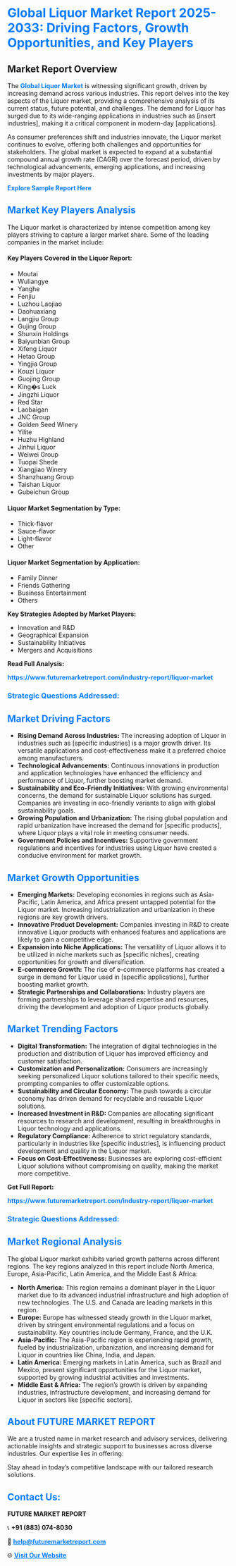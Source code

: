 <h1 style="color: #007BFF;">Global Liquor Market Report 2025-2033: Driving Factors, Growth Opportunities, and Key Players</h1>

<section id="overview">
<h2>Market Report Overview</h2>
<p>The <a href="https://www.futuremarketreport.com/industry-report/liquor-market" style="color: #007BFF; text-decoration: none;"><strong>Global Liquor Market</strong></a> is witnessing significant growth, driven by increasing demand across various industries. This report delves into the key aspects of the Liquor market, providing a comprehensive analysis of its current status, future potential, and challenges. The demand for Liquor has surged due to its wide-ranging applications in industries such as [insert industries], making it a critical component in modern-day [applications].</p>
<p>As consumer preferences shift and industries innovate, the Liquor market continues to evolve, offering both challenges and opportunities for stakeholders. The global market is expected to expand at a substantial compound annual growth rate (CAGR) over the forecast period, driven by technological advancements, emerging applications, and increasing investments by major players.</p>
</section>

<section id="overview">
<p><a href="https://www.futuremarketreport.com/request-sample/reportId=27067" style="color: #007BFF; text-decoration: none;"><strong>Explore Sample Report Here</strong></a></p>
</section>

<section id="key-players">
<h2 style="color: #007BFF;">Market Key Players Analysis</h2>
<p>The Liquor market is characterized by intense competition among key players striving to capture a larger market share. Some of the leading companies in the market include:</p>
<h4>Key Players Covered in the Liquor Report:</h4>
<ul><li>Moutai</li><li>Wuliangye</li><li>Yanghe</li><li>Fenjiu</li><li>Luzhou Laojiao</li><li>Daohuaxiang</li><li>Langjiu Group</li><li>Gujing Group</li><li>Shunxin Holdings</li><li>Baiyunbian Group</li><li>Xifeng Liquor</li><li>Hetao Group</li><li>Yingjia Group</li><li>Kouzi Liquor</li><li>Guojing Group</li><li>King�s Luck</li><li>Jingzhi Liquor</li><li>Red Star</li><li>Laobaigan</li><li>JNC Group</li><li>Golden Seed Winery</li><li>Yilite</li><li>Huzhu Highland</li><li>Jinhui Liquor</li><li>Weiwei Group</li><li>Tuopai Shede</li><li>Xiangjiao Winery</li><li>Shanzhuang Group</li><li>Taishan Liquor</li><li>Gubeichun Group</li></ul>
<h4>Liquor Market Segmentation by Type:</h4>
<ul><li>Thick-flavor</li><li>Sauce-flavor</li><li>Light-flavor</li><li>Other</li></ul>

<h4>Liquor Market Segmentation by Application:</h4>
<ul><li>Family Dinner</li><li>Friends Gathering</li><li>Business Entertainment</li><li>Others</li></ul>
<p><strong>Key Strategies Adopted by Market Players:</strong></p>
<ul>
<li>Innovation and R&D</li>
<li>Geographical Expansion</li>
<li>Sustainability Initiatives</li>
<li>Mergers and Acquisitions</li>
</ul>
</section>

<section>
<p><strong>Read Full Analysis: </strong></p><a href="https://www.futuremarketreport.com/industry-report/liquor-market" style="color: #007BFF; text-decoration: none;"><strong>https://www.futuremarketreport.com/industry-report/liquor-market</strong></a>
<h3 style="color: #007BFF;">Strategic Questions Addressed:</h3>
</section>

<section id="driving-factors">
<h2 style="color: #007BFF;">Market Driving Factors</h2>
<ul>
<li><strong>Rising Demand Across Industries:</strong> The increasing adoption of Liquor in industries such as [specific industries] is a major growth driver. Its versatile applications and cost-effectiveness make it a preferred choice among manufacturers.</li>
<li><strong>Technological Advancements:</strong> Continuous innovations in production and application technologies have enhanced the efficiency and performance of Liquor, further boosting market demand.</li>
<li><strong>Sustainability and Eco-Friendly Initiatives:</strong> With growing environmental concerns, the demand for sustainable Liquor solutions has surged. Companies are investing in eco-friendly variants to align with global sustainability goals.</li>
<li><strong>Growing Population and Urbanization:</strong> The rising global population and rapid urbanization have increased the demand for [specific products], where Liquor plays a vital role in meeting consumer needs.</li>
<li><strong>Government Policies and Incentives:</strong> Supportive government regulations and incentives for industries using Liquor have created a conducive environment for market growth.</li>
</ul>
</section>

<section id="growth-opportunities">
<h2 style="color: #007BFF;">Market Growth Opportunities</h2>
<ul>
<li><strong>Emerging Markets:</strong> Developing economies in regions such as Asia-Pacific, Latin America, and Africa present untapped potential for the Liquor market. Increasing industrialization and urbanization in these regions are key growth drivers.</li>
<li><strong>Innovative Product Development:</strong> Companies investing in R&D to create innovative Liquor products with enhanced features and applications are likely to gain a competitive edge.</li>
<li><strong>Expansion into Niche Applications:</strong> The versatility of Liquor allows it to be utilized in niche markets such as [specific niches], creating opportunities for growth and diversification.</li>
<li><strong>E-commerce Growth:</strong> The rise of e-commerce platforms has created a surge in demand for Liquor used in [specific applications], further boosting market growth.</li>
<li><strong>Strategic Partnerships and Collaborations:</strong> Industry players are forming partnerships to leverage shared expertise and resources, driving the development and adoption of Liquor products globally.</li>
</ul>
</section>

<section id="trending-factors">
<h2 style="color: #007BFF;">Market Trending Factors</h2>
<ul>
<li><strong>Digital Transformation:</strong> The integration of digital technologies in the production and distribution of Liquor has improved efficiency and customer satisfaction.</li>
<li><strong>Customization and Personalization:</strong> Consumers are increasingly seeking personalized Liquor solutions tailored to their specific needs, prompting companies to offer customizable options.</li>
<li><strong>Sustainability and Circular Economy:</strong> The push towards a circular economy has driven demand for recyclable and reusable Liquor solutions.</li>
<li><strong>Increased Investment in R&D:</strong> Companies are allocating significant resources to research and development, resulting in breakthroughs in Liquor technology and applications.</li>
<li><strong>Regulatory Compliance:</strong> Adherence to strict regulatory standards, particularly in industries like [specific industries], is influencing product development and quality in the Liquor market.</li>
<li><strong>Focus on Cost-Effectiveness:</strong> Businesses are exploring cost-efficient Liquor solutions without compromising on quality, making the market more competitive.</li>
</ul>
</section>

<section>
<p><strong>Get Full Report: </strong></p><a href="https://www.futuremarketreport.com/industry-report/liquor-market" style="color: #007BFF; text-decoration: none;"><strong>https://www.futuremarketreport.com/industry-report/liquor-market</strong></a>
<h3 style="color: #007BFF;">Strategic Questions Addressed:</h3>
</section>


<section id="regional-analysis">
<h2 style="color: #007BFF;">Market Regional Analysis</h2>
<p>The global Liquor market exhibits varied growth patterns across different regions. The key regions analyzed in this report include North America, Europe, Asia-Pacific, Latin America, and the Middle East & Africa:</p>
<ul>
<li><strong>North America:</strong> This region remains a dominant player in the Liquor market due to its advanced industrial infrastructure and high adoption of new technologies. The U.S. and Canada are leading markets in this region.</li>
<li><strong>Europe:</strong> Europe has witnessed steady growth in the Liquor market, driven by stringent environmental regulations and a focus on sustainability. Key countries include Germany, France, and the U.K.</li>
<li><strong>Asia-Pacific:</strong> The Asia-Pacific region is experiencing rapid growth, fueled by industrialization, urbanization, and increasing demand for Liquor in countries like China, India, and Japan.</li>
<li><strong>Latin America:</strong> Emerging markets in Latin America, such as Brazil and Mexico, present significant opportunities for the Liquor market, supported by growing industrial activities and investments.</li>
<li><strong>Middle East & Africa:</strong> The region’s growth is driven by expanding industries, infrastructure development, and increasing demand for Liquor in sectors like [specific sectors].</li>
</ul>
</section>

<footer>
<h2 style="color: #007BFF;">About FUTURE MARKET REPORT</h2>
<p>We are a trusted name in market research and advisory services, delivering actionable insights and strategic support to businesses across diverse industries. Our expertise lies in offering:</p>

<p>Stay ahead in today’s competitive landscape with our tailored research solutions.</p>

<h2 style="color: #007BFF;">Contact Us:</h2>
<p><strong>FUTURE MARKET REPORT</strong></p>
<p>📞 <strong>+91 (883) 074-8030</strong></p>
<p>📧 <strong><a href="mailto:help@futuremarketreport.com" style="color: #007BFF;">help@futuremarketreport.com</a></strong></p>
<p>🌐 <strong><a href="https://www.futuremarketreport.com/" style="color: #007BFF;">Visit Our Website</a></strong></p>
</footer>